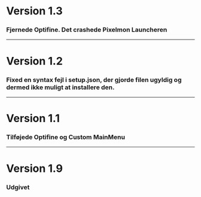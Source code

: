 <h1>Version 1.3</h1>
<h3>Fjernede Optifine. Det crashede Pixelmon Launcheren</h3>
<hr />
<h1>Version 1.2</h1>
<h3>Fixed en syntax fejl i setup.json, der gjorde filen ugyldig og dermed ikke muligt at installere den.</h3>
<hr />
<h1>Version 1.1</h1>
<h3>Tilføjede Optifine og Custom MainMenu</h3>
<hr />
<h1>Version 1.9</h1>
<h3>Udgivet</h3>
